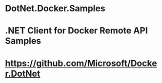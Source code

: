 # DotNet.Docker.Samples
# .NET Client for Docker Remote API Samples
# https://github.com/Microsoft/Docker.DotNet
